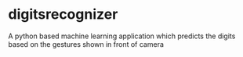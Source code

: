 # digitsrecognizer
A python based machine learning application which predicts the digits based on the gestures shown in front of camera
